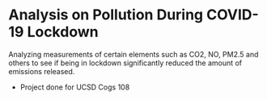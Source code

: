 # Analysis on Pollution During COVID-19 Lockdown
Analyzing measurements of certain elements such as CO2, NO, PM2.5 and others to see if being in lockdown significantly reduced the amount of emissions released.
* Project done for UCSD Cogs 108
